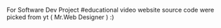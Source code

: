 For Software Dev Project
#educational video website
source code were picked from yt ( Mr.Web Designer )
:)
